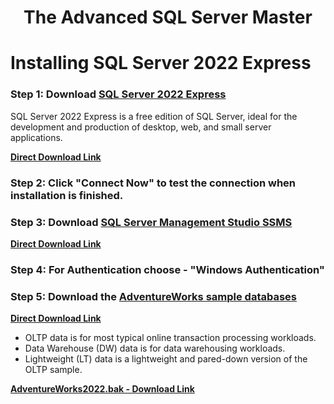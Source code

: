 <h1 align="center">The Advanced SQL Server Master</h1>

# Installing SQL Server 2022 Express
### Step 1: Download [SQL Server 2022 Express](https://www.microsoft.com/en-ie/sql-server/sql-server-downloads)
SQL Server 2022 Express is a free edition of SQL Server, ideal for the development and production of desktop, web, and small server applications.

**[Direct Download Link](https://go.microsoft.com/fwlink/p/?linkid=2216019&clcid=0x1809&culture=en-ie&country=ie)**

### Step 2: Click "Connect Now" to test the connection when installation is finished.

### Step 3: Download [SQL Server Management Studio SSMS](https://learn.microsoft.com/en-us/sql/ssms/download-sql-server-management-studio-ssms?view=sql-server-ver16#download-ssms)
**[Direct Download Link](https://aka.ms/ssmsfullsetup)**

### Step 4: For Authentication choose - "Windows Authentication"

### Step 5: Download the [AdventureWorks sample databases](https://learn.microsoft.com/en-us/sql/samples/adventureworks-install-configure?view=sql-server-ver16&tabs=ssms)
**[Direct Download Link](https://aka.ms/ssmsfullsetup)**
* OLTP data is for most typical online transaction processing workloads.
* Data Warehouse (DW) data is for data warehousing workloads.
* Lightweight (LT) data is a lightweight and pared-down version of the OLTP sample.

**[AdventureWorks2022.bak - Download Link](https://github.com/Microsoft/sql-server-samples/releases/download/adventureworks/AdventureWorks2022.bak)**